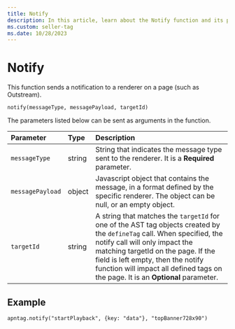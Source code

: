 ```yaml
---
title: Notify
description: In this article, learn about the Notify function and its parameters with a detailed example.
ms.custom: seller-tag
ms.date: 10/28/2023
---
```


# Notify

This function sends a notification to a renderer on a page (such as Outstream).

```
notify(messageType, messagePayload, targetId)
```

The parameters listed below can be sent as arguments in the function.

| Parameter | Type | Description |
|:---|:---|:---|
| `messageType` | string | String that indicates the message type sent to the renderer. It is a **Required** parameter.  |
| `messagePayload` | object | Javascript object that contains the message, in a format defined by the specific renderer. The object can be null, or an empty object. |
| `targetId` | string | A string that matches the `targetId` for one of the AST tag objects created by the `defineTag` call. When specified, the notify call will only impact the matching targetId on the page. If the field is left empty, then the notify function will impact all defined tags on the page. It is an **Optional** parameter. |

## Example

```
apntag.notify("startPlayback", {key: "data"}, "topBanner728x90")
```
